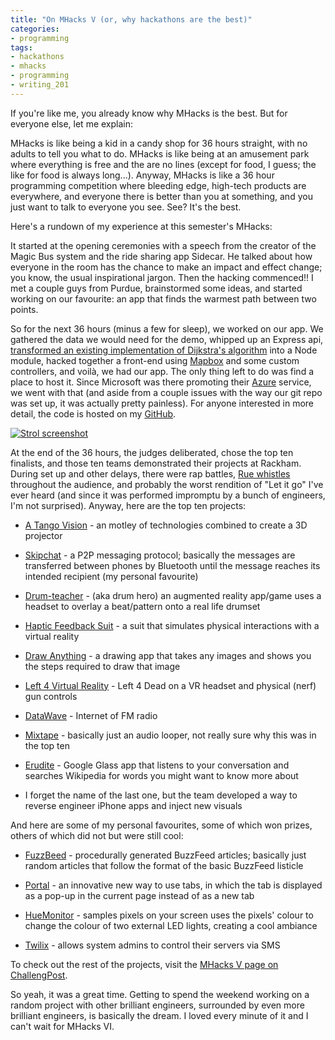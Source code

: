 ```yaml
---
title: "On MHacks V (or, why hackathons are the best)"
categories:
- programming
tags:
- hackathons
- mhacks
- programming
- writing_201
---
```


If you're like me, you already know why MHacks is the best. But for everyone else, let me explain:

<!--more-->

MHacks is like being a kid in a candy shop for 36 hours straight, with no adults to tell you what to do. MHacks is like being at an amusement park where everything is free and the are no lines (except for food, I guess; the like for food is always long...). Anyway, MHacks is like a 36 hour programming competition where bleeding edge, high-tech products are everywhere, and everyone there is better than you at something, and you just want to talk to everyone you see. See? It's the best.

Here's a rundown of my experience at this semester's MHacks:

It started at the opening ceremonies with a speech from the creator of the Magic Bus system and the ride sharing app Sidecar. He talked about how everyone in the room has the chance to make an impact and effect change; you know, the usual inspirational jargon. Then the hacking commenced!! I met a couple guys from Purdue, brainstormed some ideas, and started working on our favourite: an app that finds the warmest path between two points.

So for the next 36 hours (minus a few for sleep), we worked on our app. We gathered the data we would need for the demo, whipped up an Express api, [transformed an existing implementation of Dijkstra's algorithm](https://github.com/andrewhayward/dijkstra) into a Node module, hacked together a front-end using [Mapbox](https://www.mapbox.com) and some custom controllers, and voilà, we had our app. The only thing left to do was find a place to host it. Since Microsoft was there promoting their [Azure](http://azure.microsoft.com/en-us/) service, we went with that (and aside from a couple issues with the way our git repo was set up, it was actually pretty painless). For anyone interested in more detail, the code is hosted on my [GitHub](https://github.com/spencewenski/mhacksv).

[![Strol screenshot][strol-image-thumb]][strol-image]

At the end of the 36 hours, the judges deliberated, chose the top ten finalists, and those ten teams demonstrated their projects at Rackham. During set up and other delays, there were rap battles, [Rue whistles](http://youtu.be/CCu_-bIdHtc) throughout the audience, and probably the worst rendition of "Let it go" I've ever heard (and since it was performed impromptu by a bunch of engineers, I'm not surprised). Anyway, here are the top ten projects:

	
  * [A Tango Vision](http://challengepost.com/software/a-tango-vision) - an motley of technologies combined to create a 3D projector

	
  * [Skipchat](http://challengepost.com/software/skipchat) - a P2P messaging protocol; basically the messages are transferred between phones by Bluetooth until the message reaches its intended recipient (my personal favourite)

	
  * [Drum-teacher](http://challengepost.com/software/drum-teacher) - (aka drum hero) an augmented reality app/game uses a headset to overlay a beat/pattern onto a real life drumset

	
  * [Haptic Feedback Suit](http://challengepost.com/software/haptic-feedback-suit) - a suit that simulates physical interactions with a virtual reality

	
  * [Draw Anything](http://challengepost.com/software/draw-anything) - a drawing app that takes any images and shows you the steps required to draw that image

	
  * [Left 4 Virtual Reality](http://challengepost.com/software/left-4-virtual-reality) - Left 4 Dead on a VR headset and physical (nerf) gun controls

	
  * [DataWave](http://challengepost.com/software/datawave) - Internet of FM radio

	
  * [Mixtape](http://challengepost.com/software/mixtape-enbmh) - basically just an audio looper, not really sure why this was in the top ten

	
  * [Erudite](http://challengepost.com/software/erudite-okay-glass-make-me-smarter) - Google Glass app that listens to your conversation and searches Wikipedia for words you might want to know more about

	
  * I forget the name of the last one, but the team developed a way to reverse engineer iPhone apps and inject new visuals


And here are some of my personal favourites, some of which won prizes, others of which did not but were still cool:

	
  * [FuzzBeed](http://challengepost.com/software/fuzzbeed) - procedurally generated BuzzFeed articles; basically just random articles that follow the format of the basic BuzzFeed listicle

	
  * [Portal](http://challengepost.com/software/portal) - an innovative new way to use tabs, in which the tab is displayed as a pop-up in the current page instead of as a new tab

	
  * [HueMonitor](http://challengepost.com/software/huemonitor) - samples pixels on your screen uses the pixels' colour to change the colour of two external LED lights, creating a cool ambiance

	
  * [Twilix](http://challengepost.com/software/twilix) - allows system admins to control their servers via SMS


To check out the rest of the projects, visit the [MHacks V page on ChallengPost](http://mhacksv.challengepost.com/).

So yeah, it was a great time. Getting to spend the weekend working on a random project with other brilliant engineers, surrounded by even more brilliant engineers, is basically the dream. I loved every minute of it and I can't wait for MHacks VI.



[strol-image]: http://i.imgur.com/cWBsND7.png
[strol-image-thumb]: http://i.imgur.com/cWBsND7h.png